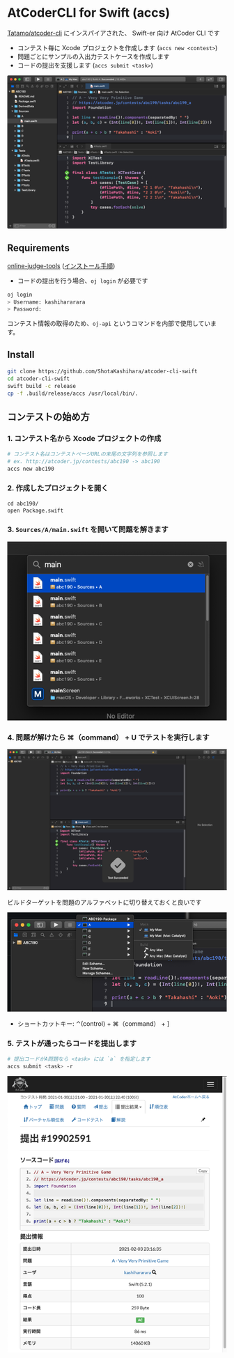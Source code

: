 # AtCoderCLI for Swift (accs)

[Tatamo/atcoder-cli](https://github.com/Tatamo/atcoder-cli) にインスパイアされた、 Swift-er 向け AtCoder CLI です

- コンテスト毎に Xcode プロジェクトを作成します (`accs new <contest>`)
- 問題ごとにサンプルの入出力テストケースを作成します
- コードの提出を支援します (`accs submit <task>`)

<img src="misc/top.png">

## Requirements

[online-judge-tools](https://github.com/online-judge-tools/oj) ([インストール手順](https://github.com/online-judge-tools/oj#how-to-install))

- コードの提出を行う場合、`oj login` が必要です

```bash
oj login
> Username: kashihararara
> Password:
```

コンテスト情報の取得のため、`oj-api` というコマンドを内部で使用しています。

## Install

```bash
git clone https://github.com/ShotaKashihara/atcoder-cli-swift
cd atcoder-cli-swift
swift build -c release
cp -f .build/release/accs /usr/local/bin/.
```

## コンテストの始め方

### 1. コンテスト名から Xcode プロジェクトの作成

```bash
# コンテスト名はコンテストページURLの末尾の文字列を参照します
# ex. http://atcoder.jp/contests/abc190 -> abc190
accs new abc190
```

### 2. 作成したプロジェクトを開く

```
cd abc190/
open Package.swift
```

### 3. `Sources/A/main.swift` を開いて問題を解きます

<img src="misc/open_first_task.png">

### 4. 問題が解けたら ⌘（command） + U でテストを実行します

<img src="misc/test_done.png">

ビルドターゲットを問題のアルファベットに切り替えておくと良いです

<img src="misc/select_target.png">

- ショートカットキー: ⌃(control) + ⌘（command） + ]

### 5. テストが通ったらコードを提出します

```bash
# 提出コードがA問題なら <task> には `a` を指定します
accs submit <task> -r
```

<img src="misc/submit_page.png">
